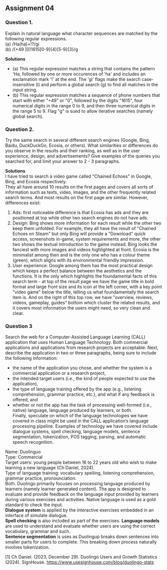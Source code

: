 ## Assignment 04


### Question 1. 
Explain in natural language what character sequences are matched by the following regular expressions.<br>
(a) /Ha(ha)+!?/gi <br>
(b) /(\+49 |0)1615[0-9]{4}[5-9]{3}/g <br>

**Solutions** <br>
- (a) This regular expression matches a string that contains the pattern 'Ha, followed by one or more occurences of 'ha' and includes an exclamation mark '!' at the end. The 'gi' flags make the search case-insensitive (i) and perform a global search (g) to find all matches in the input string. <br>
- (b) This regular expression matches a sequence of phone numbers that start with either "+49" or "0", followed by the digits "1615", four numerical digits in the range 0 to 9, and then three numerical digits in the range 5 to 9. Flag "g" is sued to allow iterative searches (namely global search). <br>


### Question 2.
Try the same search in several different search engines (Google, Bing, Baidu, DuckDuckGo, Ecosia, or others). What similarities or differences do you observe in the results and their ranking, as well as in the user experience, design, and advertisements? Give examples of the queries you searched for, and limit your answer to 2 - 3 paragraphs. <br>

**Solutions** <br>
I have tried to search a video game called "Chained Echoes" in Google, Bing, and Ecosia respectively. <br>
They all have around 10 results on the first pages and covers all sorts of information such as texts, video, images, and the other frequently related search terms. And most results on the first page are similar. However, differences exist:
1. Ads: first noticeable difference is that Ecosia has ads and they are positioned at top while other two search engines do not have ads.
2. Design: Bing shows more information for each result while the other two keep them unfolded. For example, they all have the result of "Chained Echoes on Steam" but only Bing will provide a "Download" quick access, screenshots in-game, system requirements and more, the other two shows the textual introduction to the game instead. Bing looks the fanciest with more images and videos highlighted at front. Ecosia is the minimalist among then and is the only one who has a colour theme (green), which aligns with its environmental friendly impression.
3. User experience: Google among them has the most practical design which keeps a perfect balance between the aesthetics and the functions. It is the only which highlights the foundamental facts of this search term - at top of the result page we have the game title in bold format and large front size and its icon at the left corner, with a key point "video game" below the title, telling us what foundamentally the search item is. And on the right of this top row, we have "overview, reviews, videos, gameplay, guides" bottom which cluster the related results, and it covers most information the users might need, so very clean and clear.


### Question 3
Search the web for a Computer-Assisted Language Learning (CALL) application that uses Human Language Technology. Both commercial applications and applications from research projects are acceptable. Next, describe the application in two or three paragraphs, being sure to include the following information:
- the name of the application you chose, and whether the system is a commercial application or a research project, <br>
- the intended target users (i.e., the kind of people expected to use the application),
- the type of language training offered by the app (e.g., listening comprehension, grammar practice, etc.), and what if any feedback is offered, and <br>
- whether or not the app has the task of processing well-formed (i.e., native) language, language produced by learners, or both. <br>
Finally, speculate on which of the language technologies we have covered in class might be used in the CALL application’s language processing pipeline. Examples of technology we have covered include dialogue systems, spell checking, language models, sentence segmentation, tokenization, POS tagging, parsing, and automatic speech recognition. <br>

Name: Duolinguo <br>
Type: Commercial <br>
Target users: young people between 16 to 22 years old who wish to make learning a new language (Ch Daniel, 2024). <br>
Type of language training: vocabulary spelling, listening comprehension, grammar practice, pronounciation. <br>
Both. Duolingo primarily focuses on processing language produced by learners (namely learner generated content). The app is designed to evaluate and provide feedback on the language input provided by learners during various exercises and activities. Native language is used as a gold standard to check the input. <br>
**Dialogue system** is applied by the interactive exercises embedded in an interface of simulate dialogue. <br>
**Spell checking** is also included as part of the exercises.
**Language models** are used to understand and evaluate whether users are using the correct vocabulary, grammar and such. <br>
**Sentence segmentation** is uses as Duolingup breaks down sentences into smaller parts for users to complete. This breaking down process naturally involves tokenization. <br>


[1] Ch Daniel. (2023, December 29). Duolingo Users and Growth Statistics (2024). SignHouse. https://www.usesignhouse.com/blog/duolingo-stats
  




